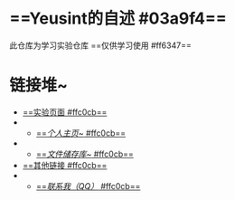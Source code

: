 # ==Yeusint的自述 #03a9f4==

此仓库为学习实验仓库
==仅供学习使用 #ff6347==

# 链接堆~
- [==实验页面 #ffc0cb==](http://110.40.149.75)
- - [==*个人主页~* #ffc0cb==](http://110.40.149.75/cs)
- - [==*文件储存库~* #ffc0cb==](http://110.40.149.75:81)
- [==其他链接 #ffc0cb==](https://www.baidu.com)
- - [==*联系我（QQ）* #ffc0cb==](http://wpa.qq.com/msgrd?v=3&uin=673457979&site=qq&menu=yes)